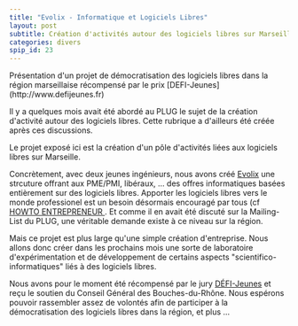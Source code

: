 ```yaml
---
title: "Evolix - Informatique et Logiciels Libres"
layout: post
subtitle: Création d'activités autour des logiciels libres sur Marseille
categories: divers
spip_id: 23
---
```

<p class="chapo">
Présentation d'un projet de démocratisation des logiciels libres dans la région marseillaise récompensé par le prix [DEFI-Jeunes](http://www.defijeunes.fr)


</p>

Il y a quelques mois avait été abordé au PLUG le sujet de la création d'activité autour des logiciels libres. Cette rubrique a d'ailleurs été créée après ces discussions.

Le projet exposé ici est la création d'un pôle d'activités liées aux logiciels libres sur Marseille.

Concrètement, avec deux jeunes ingénieurs, nous avons créé  [Evolix](http://www.evolix.fr) une strcuture offrant aux PME/PMI, libéraux, … des offres informatiques basées entièrement sur des logiciels libres. Apporter les logiciels libres vers le monde professionel est un besoin désormais encouragé par tous (cf [HOWTO ENTREPRENEUR ](http://www.linux-france.org/article/pro/entrepreneur-howto/00_howto/htm/Entrepreneur-HOWTO.fr.htm).
Et comme il en avait été discuté sur la Mailing-List du PLUG, une véritable demande existe à ce niveau sur la région.

Mais ce projet est plus large qu'une simple création d'entreprise. Nous allons donc créer dans les prochains mois une sorte de laboratoire d'expérimentation et de développement de certains aspects "scientifico-informatiques" liés à des logiciels libres.

Nous avons pour le moment été récompensé par le jury [DÉFI-Jeunes](http://www.defijeunes.fr) et reçu le soutien du Conseil Général des Bouches-du-Rhône. Nous espérons pouvoir rassembler assez de volontés afin de participer à la démocratisation des logiciels libres dans la région, et plus …